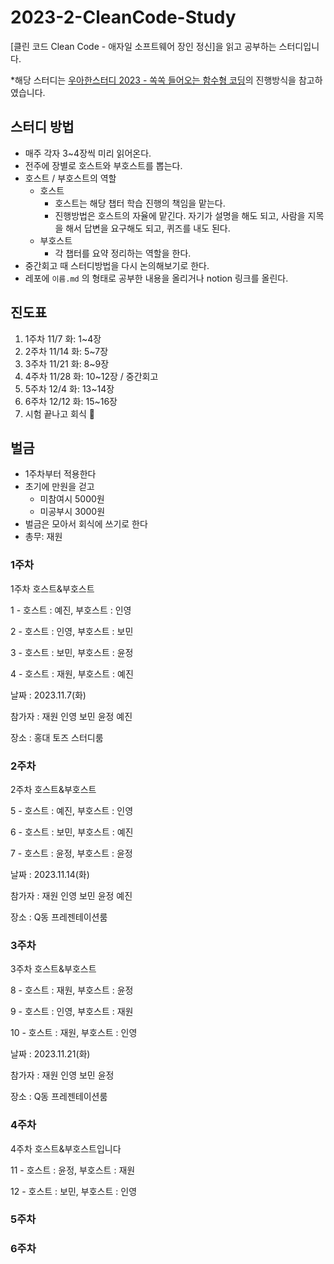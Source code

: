 # 2023-2-CleanCode-Study
[클린 코드 Clean Code - 애자일 소프트웨어 장인 정신]을 읽고 공부하는 스터디입니다.

*해당 스터디는 [우아한스터디 2023 - 쏙쏙 들어오는 함수형 코딩](https://www.youtube.com/watch?v=vub_peyogJY)의 진행방식을 참고하였습니다.

## 스터디 방법
- 매주 각자 3~4장씩 미리 읽어온다.
- 전주에 장별로 호스트와 부호스트를 뽑는다.
- 호스트 / 부호스트의 역할
    - 호스트
        - 호스트는 해당 챕터 학습 진행의 책임을 맡는다.
        - 진행방법은 호스트의 자율에 맡긴다. 자기가 설명을 해도 되고, 사람을 지목을 해서 답변을 요구해도 되고, 퀴즈를 내도 된다.
    - 부호스트
        - 각 챕터를 요약 정리하는 역할을 한다.
- 중간회고 때 스터디방법을 다시 논의해보기로 한다.
- 레포에 `이름.md` 의 형태로 공부한 내용을 올리거나 notion 링크를 올린다.

## 진도표

1. 1주차 11/7 화: 1~4장
2. 2주차 11/14 화: 5~7장
3. 3주차 11/21 화: 8~9장
4. 4주차 11/28 화: 10~12장 / 중간회고
5. 5주차 12/4 화: 13~14장
6. 6주차 12/12 화: 15~16장
7. 시험 끝나고 회식 🥰

## 벌금

- 1주차부터 적용한다
- 초기에 만원을 걷고
    - 미참여시 5000원
    - 미공부시 3000원
- 벌금은 모아서 회식에 쓰기로 한다
- 총무: 재원

### 1주차

1주차 호스트&부호스트

1 - 호스트 : 예진, 부호스트 : 인영

2 - 호스트 : 인영, 부호스트 : 보민

3 - 호스트 : 보민, 부호스트 : 윤정

4 - 호스트 : 재원, 부호스트 : 예진

날짜 : 2023.11.7(화)

참가자 : 재원 인영 보민 윤정 예진

장소 : 홍대 토즈 스터디룸

### 2주차

2주차 호스트&부호스트

5 - 호스트 : 예진, 부호스트 : 인영

6 - 호스트 : 보민, 부호스트 : 예진

7 - 호스트 : 윤정, 부호스트 : 윤정

날짜 : 2023.11.14(화)

참가자 : 재원 인영 보민 윤정 예진

장소 : Q동 프레젠테이션룸

### 3주차

3주차 호스트&부호스트

8 - 호스트 : 재원, 부호스트 : 윤정

9 - 호스트 : 인영, 부호스트 : 재원

10 - 호스트 : 재원, 부호스트 : 인영

날짜 : 2023.11.21(화)

참가자 : 재원 인영 보민 윤정

장소 : Q동 프레젠테이션룸

### 4주차

4주차 호스트&부호스트입니다

11 - 호스트 : 윤정, 부호스트 : 재원

12 - 호스트 : 보민, 부호스트 : 인영

### 5주차

### 6주차
